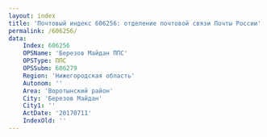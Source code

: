 ```yaml
---
layout: index
title: 'Почтовый индекс 606256: отделение почтовой связи Почты России'
permalink: /606256/
data:
    Index: 606256
    OPSName: 'Березов Майдан ППС'
    OPSType: ППС
    OPSSubm: 606279
    Region: 'Нижегородская область'
    Autonom: ''
    Area: 'Воротынский район'
    City: 'Березов Майдан'
    City1: ''
    ActDate: '20170711'
    IndexOld: ''
---
```

